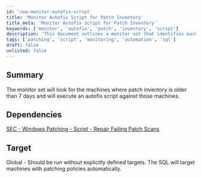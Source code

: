 ```yaml
---
id: 'cwa-monitor-autofix-script'
title: 'Monitor Autofix Script for Patch Inventory'
title_meta: 'Monitor Autofix Script for Patch Inventory'
keywords: ['monitor', 'autofix', 'patch', 'inventory', 'script']
description: 'This document outlines a monitor set that identifies machines with patch inventory older than 7 days and executes an autofix script to address the issue. It includes dependencies and target information for implementation.'
tags: ['patching', 'script', 'monitoring', 'automation', 'sql']
draft: false
unlisted: false
---
```

## Summary

The monitor set will look for the machines where patch inventory is older than 7 days and will execute an autofix script against those machines.

## Dependencies

[SEC - Windows Patching - Script - Repair Failing Patch Scans](https://proval.itglue.com/DOC-5078775-8918403)

## Target

Global - Should be run without explicitly defined targets. The SQL will target machines with patching policies automatically.

